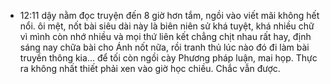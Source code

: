 - 12:11 dậy nằm đọc truyện đến 8 giờ hơn tắm, ngồi vào viết mãi không hết nổi. ôi mệt, nốt bài siêu dài này là biên niên sử khá tuyệt, khá nhiều chữ vì mình còn nhớ nhiều và mọi thứ liên kết chẳng chịt nhau rất hay, định sáng nay chữa bài cho Ánh nốt nữa, rồi tranh thủ lúc nào đó đi làm bài truyền thông kia... để tối còn ngồi cày Phương pháp luận, mai họp. Thực ra không nhất thiết phải xen vào giờ học chiều. Chắc vẫn được.